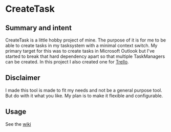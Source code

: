 CreateTask
=========

Summary and intent
-------------------------
CreateTask is a little hobby project of mine. The purpose of it is for me to be able to create tasks in my tasksystem with a minimal context switch. My primary target for this was to create tasks in Microsoft Outlook but I've started to break that hard dependency apart so that multiple TaskManagers can be created. In this project I also created one for [Trello](http://trello.com).

Disclaimer
-------------
I made this tool is made to fit my needs and not be a general purpose tool. But do with it what you like. My plan is to make it flexible and configurable.

Usage
--------
See the [wiki](https://github.com/nippe/CreateTask/wiki)




